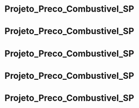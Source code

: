 # Projeto_Preco_Combustivel_SP
# Projeto_Preco_Combustivel_SP
# Projeto_Preco_Combustivel_SP
# Projeto_Preco_Combustivel_SP
# Projeto_Preco_Combustivel_SP
